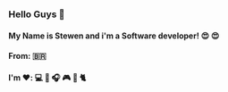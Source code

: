### Hello Guys 👋

#### My Name is Stewen and i'm a Software developer! :heart_eyes: :heart_eyes:
#### From: :brazil:


#### I'm :heart::     :computer: :tea: :headphones: :video_game: :pizza: :cat2:
<!--
**StewenAscari/StewenAscari** is a ✨ _special_ ✨ repository because its `README.md` (this file) appears on your GitHub profile.

Here are some ideas to get you started:

- 🔭 I’m currently working on ...
- 🌱 I’m currently learning ...
- 👯 I’m looking to collaborate on ...
- 🤔 I’m looking for help with ...
- 💬 Ask me about ...
- 📫 How to reach me: ...
- 😄 Pronouns: ...
- ⚡ Fun fact: ...
-->

